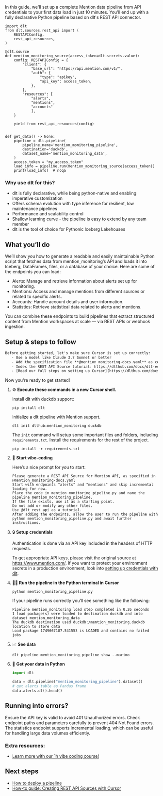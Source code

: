 In this guide, we'll set up a complete Mention data pipeline from API credentials to your first data load in just 10 minutes. You'll end up with a fully declarative Python pipeline based on dlt's REST API connector.

```python-outcome
import dlt
from dlt.sources.rest_api import (
    RESTAPIConfig,
    rest_api_resources,
)

@dlt.source
def mention_monitoring_source(access_token=dlt.secrets.value):
    config: RESTAPIConfig = {
        "client": {
            "base_url": "https://api.mention.com/v1/",
            "auth": {
                "type": "apikey",
                "api_key": access_token,
            },
        },
        "resources": [
            "alerts",
            "mentions",
            "accounts"
            ],
    }

    yield from rest_api_resources(config)


def get_data() -> None:
    pipeline = dlt.pipeline(
        pipeline_name='mention_monitoring_pipeline',
        destination='duckdb',
        dataset_name='mention_monitoring_data', 
    )
    access_token = "my_access_token"
    load_info = pipeline.run(mention_monitoring_source(access_token))
    print(load_info)  # noqa
```

### Why use dlt for this?

- dlt is fully declarative, while being python-native and enabling imperative customization
- Offers schema evolution with type inference for resilient, low maintenance pipelines
- Performance and scalability control
- Shallow learning curve - the pipeline is easy to extend by any team member
- dlt is the tool of choice for Pythonic Iceberg Lakehouses

## What you’ll do

We’ll show you how to generate a readable and easily maintainable Python script that fetches data from mention_monitoring’s API and loads it into Iceberg, DataFrames, files, or a database of your choice. Here are some of the endpoints you can load:

- Alerts: Manage and retrieve information about alerts set up for monitoring.
- Mentions: Access and manage mentions from different sources or related to specific alerts.
- Accounts: Handle account details and user information.
- Statistics: Retrieve statistical data related to alerts and mentions.

You can combine these endpoints to build pipelines that extract structured content from Mention workspaces at scale — via REST APIs or webhook ingestion.

## Setup & steps to follow

```default
Before getting started, let's make sure Cursor is set up correctly:
   - Use a model like Claude 3.7 Sonnet or better
   - Add the specification file **@mention_monitoring-docs.yaml** as context
   - Index the REST API Source tutorial: https://dlthub.com/docs/dlt-ecosystem/verified-sources/rest_api/ and add it to context as **@dlt rest api**
   - [Read our full steps on setting up Cursor](https://dlthub.com/docs/dlt-ecosystem/llm-tooling/cursor-restapi#23-configuring-cursor-with-documentation)
```

Now you're ready to get started! 

1. ⚙️ **Execute these commands in a new Cursor shell.**
    
    Install dlt with duckdb support:
    ```shell
    pip install dlt
    ```

    Initialize a dlt pipeline with Mention support.
    ```shell
    dlt init dlthub:mention_monitoring duckdb
    ```

    The `init` command will setup some important files and folders, including `requirements.txt`. Install the requirements for the rest of the project.
    ```shell
    pip install -r requirements.txt
    ```
    
2. 🤠 **Start vibe-coding**
    
    Here’s a nice prompt for you to start: 
    
    ```prompt
    Please generate a REST API Source for Mention API, as specified in @mention_monitoring-docs.yaml 
    Start with endpoints "alerts" and "mentions" and skip incremental loading for now. 
    Place the code in mention_monitoring_pipeline.py and name the pipeline mention_monitoring_pipeline. 
    If the file exists, use it as a starting point. 
    Do not add or modify any other files. 
    Use @dlt rest api as a tutorial. 
    After adding the endpoints, allow the user to run the pipeline with python mention_monitoring_pipeline.py and await further instructions.
    ```

    
3. 🔒 **Setup credentials** 
    
    Authentication is done via an API key included in the headers of HTTP requests.
    
    To get appropriate API keys, please visit the original source at https://www.mention.com/.
    If you want to protect your environment secrets in a production environment, look into [setting up credentials with dlt](https://dlthub.com/docs/walkthroughs/add_credentials).
    
4. 🏃‍♀️ **Run the pipeline in the Python terminal in Cursor**
    
    ```shell
    python mention_monitoring_pipeline.py
    ```
    
    If your pipeline runs correctly you’ll see something like the following:
    
    ```shell
    Pipeline mention_monitoring load step completed in 0.26 seconds
    1 load package(s) were loaded to destination duckdb and into dataset mention_monitoring_data
    The duckdb destination used duckdb:/mention_monitoring.duckdb location to store data
    Load package 1749667187.541553 is LOADED and contains no failed jobs
    ```
    
5. 📈 **See data**
    
    ```shell
    dlt pipeline mention_monitoring_pipeline show --marimo
    ```
    
6. 🐍 **Get your data in Python**
    
    ```python
    import dlt

   data = dlt.pipeline("mention_monitoring_pipeline").dataset()
   # get alerts table as Pandas frame
   data.alerts.df().head()
    ```

## Running into errors?

Ensure the API key is valid to avoid 401 Unauthorized errors. Check endpoint paths and parameters carefully to prevent 404 Not Found errors. The statistics endpoint supports incremental loading, which can be useful for handling large data volumes efficiently.

### Extra resources:

- [Learn more with our 1h vibe coding course!](https://www.youtube.com/watch?v=GGid70rnJuM)

## Next steps

- [How to deploy a pipeline](https://dlthub.com/docs/walkthroughs/deploy-a-pipeline)
- [How-to guide: Creating REST API Sources with Cursor](https://dlthub.com/docs/dlt-ecosystem/llm-tooling/cursor-restapi)